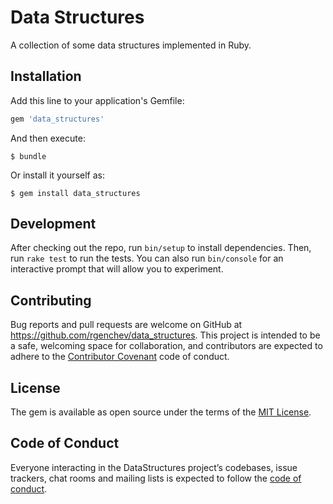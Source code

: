 # Data Structures

A collection of some data structures implemented in Ruby.

## Installation

Add this line to your application's Gemfile:

```ruby
gem 'data_structures'
```

And then execute:

    $ bundle

Or install it yourself as:

    $ gem install data_structures

## Development

After checking out the repo, run `bin/setup` to install dependencies. Then, run `rake test` to run the tests. You can also run `bin/console` for an interactive prompt that will allow you to experiment.

## Contributing

Bug reports and pull requests are welcome on GitHub at https://github.com/rgenchev/data_structures. This project is intended to be a safe, welcoming space for collaboration, and contributors are expected to adhere to the [Contributor Covenant](http://contributor-covenant.org) code of conduct.

## License

The gem is available as open source under the terms of the [MIT License](https://opensource.org/licenses/MIT).

## Code of Conduct

Everyone interacting in the DataStructures project’s codebases, issue trackers, chat rooms and mailing lists is expected to follow the [code of conduct](https://github.com/rgenchev/data_structures/blob/master/CODE_OF_CONDUCT.md).
